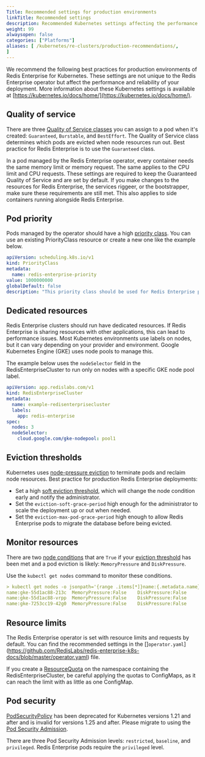 ```yaml
---
Title: Recommended settings for production environments
linkTitle: Recommended settings
description: Recommended Kubernetes settings affecting the performance and reliability of your Redis Enterprise for Kubernetes 
weight: 99
alwaysopen: false
categories: ["Platforms"]
aliases: [ /kubernetes/re-clusters/production-recommendations/,
]  
---
```


We recommend the following best practices for production environments of Redis Enterprise for Kubernetes. These settings are not unique to the Redis Enterprise operator but affect the performance and reliability of your deployment. More information about these Kubernetes settings is available at [https://kubernetes.io/docs/home/](https://kubernetes.io/docs/home/).

## Quality of service

There are three [Quality of Service classes](https://kubernetes.io/docs/tasks/configure-pod-container/quality-service-pod/) you can assign to a pod when it's created: `Guaranteed`, `Burstable`, and `BestEffort`. The Quality of Service class determines which pods are evicted when node resources run out. Best practice for Redis Enterprise is to use the `Guaranteed` class.

In a pod managed by the Redis Enterprise operator, every container needs the same memory limit or memory request. The same applies to the CPU limit and CPU requests. These settings are required to keep the Guaranteed Quality of Service and are set by default. If you make changes to the resources for Redis Enterprise, the services riggeer, or the bootstrapper, make sure these requirements are still met. This also applies to side containers running alongside Redis Enterprise.

## Pod priority

Pods managed by the operator should have a high [priority class](https://kubernetes.io/docs/concepts/scheduling-eviction/pod-priority-preemption/). You can use an existing PriorityClass resource or create a new one like the example below.

```yaml
apiVersion: scheduling.k8s.io/v1
kind: PriorityClass
metadata:
  name: redis-enterprise-priority
value: 1000000000
globalDefault: false
description: "This priority class should be used for Redis Enterprise pods only."
```

## Dedicated resources

Redis Enterprise clusters should run have dedicated resources. If Redis Enterprise is sharing resources with other applications, this can lead to performance issues. Most Kubernetes environments use labels on nodes, but it can vary depending on your provider and environment. Google Kubernetes Engine (GKE) uses node pools to manage this.

The example below uses the `nodeSelector` field in the RedisEnterpriseCluster to run only on nodes with a specific GKE node pool label.

```yaml
apiVersion: app.redislabs.com/v1
kind: RedisEnterpriseCluster
metadata:
  name: example-redisenterprisecluster
  labels:
    app: redis-enterprise
spec:
  nodes: 3
  nodeSelector:
    cloud.google.com/gke-nodepool: pool1
```
## Eviction thresholds

Kubernetes uses [node-pressure eviction](https://kubernetes.io/docs/concepts/scheduling-eviction/node-pressure-eviction/) to terminate pods and reclaim node resources. Best practice for production Redis Enterprise deployments: 

* Set a high [soft eviction threshold](https://kubernetes.io/docs/concepts/scheduling-eviction/node-pressure-eviction/#soft-eviction-thresholds), which will change the node condition early and notify the administrator.
* Set the `eviction-soft-grace-period` high enough for the administrator to scale the deployment up or out when needed.
* Set the `eviction-max-pod-grace-period` high enough to allow Redis Enterprise pods to migrate the database before being evicted.

## Monitor resources

There are two [node conditions](https://kubernetes.io/docs/concepts/scheduling-eviction/node-pressure-eviction/#node-conditions) that are `True` if your [eviction threshold](https://kubernetes.io/docs/concepts/scheduling-eviction/node-pressure-eviction/#eviction-thresholds) has been met and a pod eviction is likely:  `MemoryPressure` and `DiskPressure`.

Use the `kubectl get nodes` command to monitor these conditions.

```yaml
> kubectl get nodes -o jsonpath='{range .items[*]}name:{.metadata.name}{"\t"}MemoryPressure:{.status.conditions[?(@.type == "MemoryPressure")].status}{"\t"}DiskPressure:{.status.conditions[?(@.type == "DiskPressure")].status}{"\n"}{end}'
name:gke-55d1ac88-213c	MemoryPressure:False	DiskPressure:False
name:gke-55d1ac88-vrpp	MemoryPressure:False	DiskPressure:False
name:gke-7253cc19-42g0	MemoryPressure:False	DiskPressure:False
```

## Resource limits

The Redis Enterprise operator is set with resource limits and requests by default. You can find the recommended settings in the []`operator.yaml`](https://github.com/RedisLabs/redis-enterprise-k8s-docs/blob/master/operator.yaml) file.

If you create a [ResourceQuota](https://kubernetes.io/docs/concepts/policy/resource-quotas/) on the namespace containing the RedisEnterpriseCluster, be careful applying the quotas to ConfigMaps, as it can reach the limit with as little as one ConfigMap.

## Pod security

[PodSecurityPolicy](https://kubernetes.io/docs/concepts/security/pod-security-policy/) has been deprecated for Kubernetes versions 1.21 and after and is invalid for versions 1.25 and after. Please migrate to using the [Pod Security Admission](https://kubernetes.io/docs/concepts/security/pod-security-admission/).

There are three Pod Security Admission levels: `restricted`, `baseline`, and `privileged`. Redis Enterprise pods require the `privileged` level.
